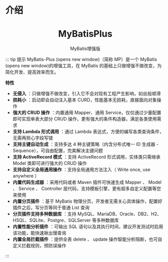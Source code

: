 # 介绍

<h1 align="center">MyBatisPlus</h1>

<p align="center">MyBatis增强版</p>

::: tip 提示
MyBatis-Plus (opens new window)（简称 MP）是一个 MyBatis (opens new window)的增强工具，在 MyBatis 的基础上只做增强不做改变，为简化开发、提高效率而生。

**特性**

* **无侵入** ：只做增强不做改变，引入它不会对现有工程产生影响，如丝般顺滑
* **损耗小** ：启动即会自动注入基本 CURD，性能基本无损耗，直接面向对象操作
* **强大的 CRUD 操作** ：内置通用 Mapper、通用 Service，仅仅通过少量配置即可实现单表大部分 CRUD 操作，更有强大的条件构造器，满足各类使用需求
* **支持 Lambda 形式调用** ：通过 Lambda 表达式，方便的编写各类查询条件，无需再担心字段写错
* **支持主键自动生成** ：支持多达 4 种主键策略（内含分布式唯一 ID 生成器 - Sequence），可自由配置，完美解决主键问题
* **支持 ActiveRecord 模式** ：支持 ActiveRecord 形式调用，实体类只需继承 Model 类即可进行强大的 CRUD 操作
* **支持自定义全局通用操作** ：支持全局通用方法注入（ Write once, use anywhere ）
* **内置代码生成器** ：采用代码或者 Maven 插件可快速生成 Mapper 、 Model 、 Service 、 Controller 层代码，支持模板引擎，更有超多自定义配置等您来使用
* **内置分页插件** ：基于 MyBatis 物理分页，开发者无需关心具体操作，配置好插件之后，写分页等同于普通 List 查询
* **分页插件支持多种数据库** ：支持 MySQL、MariaDB、Oracle、DB2、H2、HSQL、SQLite、Postgre、SQLServer 等多种数据库
* **内置性能分析插件** ：可输出 SQL 语句以及其执行时间，建议开发测试时启用该功能，能快速揪出慢查询
* **内置全局拦截插件** ：提供全表 delete 、 update 操作智能分析阻断，也可自定义拦截规则，预防误操作

:::
